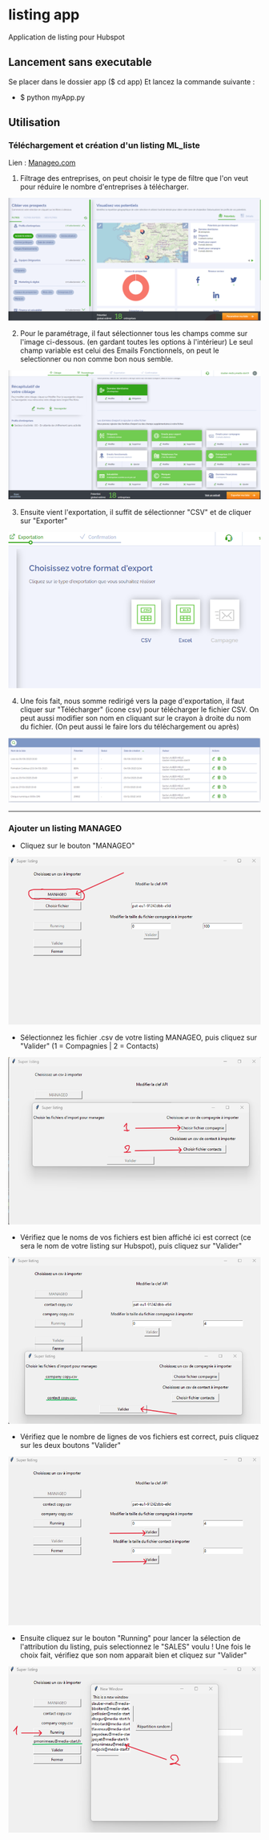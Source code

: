 # listing app

Application de listing pour Hubspot

## Lancement sans executable

Se placer dans le dossier app   ($ cd app)
Et lancez la commande suivante :

- $ python myApp.py

## Utilisation

### Téléchargement et création d'un listing ML_liste

Lien : [Manageo.com](mlist.manageo.com/ "lien manageo")

1. Filtrage des entreprises, on peut choisir le type de filtre que l'on veut pour réduire le nombre d'entreprises à télécharger.

![ ML_home](/docListing/ML_home.png "Manageo")

2. Pour le paramétrage, il faut sélectionner tous les champs comme sur l'image ci-dessous. (en gardant toutes les options à l'intérieur)
Le seul champ variable est celui des Emails Fonctionnels, on peut le selectionner ou non comme bon nous semble.

![ ML_parametrage](/docListing/ML_parametrage.png "Manageo")

3. Ensuite vient l'exportation, il suffit de sélectionner "CSV" et de cliquer sur "Exporter"

![ ML_exportation](/docListing/ML_exportation.png "Manageo")

4. Une fois fait, nous somme redirigé vers la page d'exportation, il faut cliquer sur "Télécharger" (icone csv) pour télécharger le fichier CSV.
On peut aussi modifier son nom en cliquant sur le crayon à droite du nom du fichier. (On peut aussi le faire lors du téléchargement ou après)

![ Ml_listes](/docListing/Ml_listes.png "Manageo")

---


### Ajouter un listing MANAGEO

- Cliquez sur le bouton "MANAGEO"

![ Texte alternatif](/docListing/home_modif.png "Manageo")

- Sélectionnez les fichier .csv de votre listing MANAGEO, puis cliquez sur "Valider"
    (1 = Compagnies  | 2 = Contacts)

![ Texte alternatif](/docListing/SelectFIchiers_modif.png "SelectFichiers")

- Vérifiez que le noms de vos fichiers est bien affiché ici est correct (ce sera le nom de votre listing sur Hubspot), puis cliquez sur "Valider"

![ Texte alternatif](/docListing/validerFichiers_modif.png "ValiderFichiers")

- Vérifiez que le nombre de lignes de vos fichiers est correct, puis cliquez sur les deux boutons "Valider"

![ Texte alternatif](/docListing/validerTaille_modif.png "ValiderTaille")

- Ensuite cliquez sur le bouton "Running" pour lancer la sélection de l'attribution du listing, puis selectionnez le "SALES" voulu !
Une fois le choix fait, vérifiez que son nom apparait bien et cliquez sur "Valider"

![ Texte alternatif](/docListing/choixSale_modif.png "ChoixSale")
